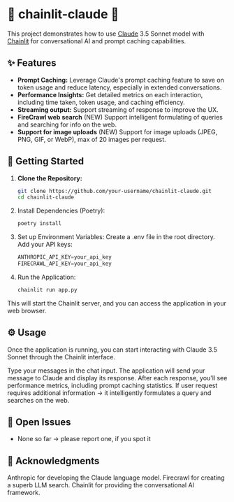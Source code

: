 # 🤖 chainlit-claude 💬

This project demonstrates how to use  [Claude](https://docs.anthropic.com/en/docs/welcome) 3.5 Sonnet model with [Chainlit](https://docs.chainlit.io/) for conversational AI and prompt caching capabilities. 

## ✨ Features

- **Prompt Caching:**  Leverage Claude's prompt caching feature to save on token usage and reduce latency, especially in extended conversations.
- **Performance Insights:**  Get detailed metrics on each interaction, including time taken, token usage, and caching efficiency.
- **Streaming output:** Support streaming of response to improve the UX.
- **FireCrawl web search** (NEW) Support intelligent formulating of queries and searching for info on the web. 
- **Support for image uploads** (NEW) Support for image uploads (JPEG, PNG, GIF, or WebP), max of 20 images per request.

## 🚀 Getting Started

1. **Clone the Repository:**
   ```bash
   git clone https://github.com/your-username/chainlit-claude.git
   cd chainlit-claude 
   ```
 
2. Install Dependencies (Poetry):
   ```python
   poetry install
   ```
3. Set up Environment Variables:
Create a .env file in the root directory.
Add your API keys:
   ```python
   ANTHROPIC_API_KEY=your_api_key
   FIRECRAWL_API_KEY=your_api_key
   ```

4. Run the Application:
   ```python
   chainlit run app.py
   ```

This will start the Chainlit server, and you can access the application in your web browser.

## ⚙️ Usage
Once the application is running, you can start interacting with Claude 3.5 Sonnet through the Chainlit interface.

Type your messages in the chat input.
The application will send your message to Claude and display its response.
After each response, you'll see performance metrics, including prompt caching statistics.
If user request requires additional information -> it intelligently formulates a query and searches on the web.

## 🚧 Open Issues
- None so far -> please report one, if you spot it

## 🙏 Acknowledgments
Anthropic for developing the Claude language model.
Firecrawl for creating a superb LLM search.
Chainlit for providing the conversational AI framework.
